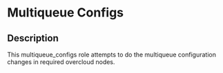 # Multiqueue Configs

## Description

This multiqueue_configs role attempts to do the multiqueue configuration changes in required overcloud nodes.

```
